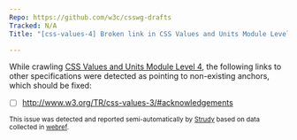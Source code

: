 ```yaml
---
Repo: https://github.com/w3c/csswg-drafts
Tracked: N/A
Title: "[css-values-4] Broken link in CSS Values and Units Module Level 4"

---
```


While crawling [CSS Values and Units Module Level 4](https://drafts.csswg.org/css-values-4/), the following links to other specifications were detected as pointing to non-existing anchors, which should be fixed:
* [ ] http://www.w3.org/TR/css-values-3/#acknowledgements

<sub>This issue was detected and reported semi-automatically by [Strudy](https://github.com/w3c/strudy/) based on data collected in [webref](https://github.com/w3c/webref/).</sub>
